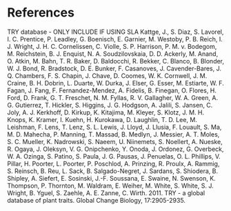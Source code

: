 # References

TRY database - ONLY INCLUDE IF USING SLA
Kattge, J., S. Diaz, S. Lavorel, I. C. Prentice, P. Leadley, G. Boenisch, E. Garnier, M. Westoby, P. B. Reich, I. J. Wright, J. H. C. Cornelissen, C. Violle, S. P. Harrison, P. M. v. Bodegom, M. Reichstein, B. J. Enquist, N. A. Soudzilovskaia, D. D. Ackerly, M. Anand, O. Atkin, M. Bahn, T. R. Baker, D. Baldocchi, R. Bekker, C. Blanco, B. Blonder, W. J. Bond, R. Bradstock, D. E. Bunker, F. Casanoves, J. Cavender-Bares, J. Q. Chambers, F. S. Chapin, J. Chave, D. Coomes, W. K. Cornwell, J. M. Craine, B. H. Dobrin, L. Duarte, W. Durka, J. Elser, G. Esser, M. Estiarte, W. F. Fagan, J. Fang, F. Fernandez-Mendez, A. Fidelis, B. Finegan, O. Flores, H. Ford, D. Frank, G. T. Freschet, N. M. Fyllas, R. V. Gallagher, W. A. Green, A. G. Gutierrez, T. Hickler, S. Higgins, J. G. Hodgson, A. Jalili, S. Jansen, C. Joly, A. J. Kerkhoff, D. Kirkup, K. Kitajima, M. Kleyer, S. Klotz, J. M. H. Knops, K. Kramer, I. Kuehn, H. Kurokawa, D. Laughlin, T. D. Lee, M. Leishman, F. Lens, T. Lenz, S. L. Lewis, J. Lloyd, J. Llusia, F. Louault, S. Ma, M. D. Mahecha, P. Manning, T. Massad, B. Medlyn, J. Messier, A. T. Moles, S. C. Mueller, K. Nadrowski, S. Naeem, U. Niinemets, S. Noellert, A. Nueske, R. Ogaya, J. Oleksyn, V. G. Onipchenko, Y. Onoda, J. Ordonez, G. Overbeck, W. A. Ozinga, S. Patino, S. Paula, J. G. Pausas, J. Penuelas, O. L. Phillips, V. Pillar, H. Poorter, L. Poorter, P. Poschlod, A. Prinzing, R. Proulx, A. Rammig, S. Reinsch, B. Reu, L. Sack, B. Salgado-Negret, J. Sardans, S. Shiodera, B. Shipley, A. Siefert, E. Sosinski, J.-F. Soussana, E. Swaine, N. Swenson, K. Thompson, P. Thornton, M. Waldram, E. Weiher, M. White, S. White, S. J. Wright, B. Yguel, S. Zaehle, A. E. Zanne, C. Wirth. 2011. TRY - a global database of plant traits. Global Change Biology, 17:2905-2935.

